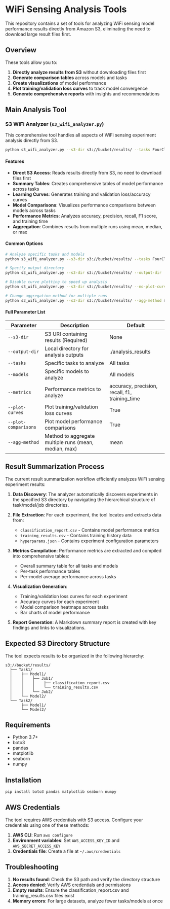 # WiFi Sensing Analysis Tools

This repository contains a set of tools for analyzing WiFi sensing model performance results directly from Amazon S3, eliminating the need to download large result files first.

## Overview

These tools allow you to:

1. **Directly analyze results from S3** without downloading files first
2. **Generate comparison tables** across models and tasks
3. **Create visualizations** of model performance 
4. **Plot training/validation loss curves** to track model convergence
5. **Generate comprehensive reports** with insights and recommendations

## Main Analysis Tool

### S3 WiFi Analyzer (`s3_wifi_analyzer.py`)

This comprehensive tool handles all aspects of WiFi sensing experiment analysis directly from S3.

```bash
python s3_wifi_analyzer.py --s3-dir s3://bucket/results/ --tasks FourClass HumanNonhuman --models Transformer ResNet18
```

#### Features

- **Direct S3 Access**: Reads results directly from S3, no need to download files first
- **Summary Tables**: Creates comprehensive tables of model performance across tasks
- **Learning Curves**: Generates training and validation loss/accuracy curves
- **Model Comparisons**: Visualizes performance comparisons between models across tasks
- **Performance Metrics**: Analyzes accuracy, precision, recall, F1 score, and training time
- **Aggregation**: Combines results from multiple runs using mean, median, or max

#### Common Options

```bash
# Analyze specific tasks and models
python s3_wifi_analyzer.py --s3-dir s3://bucket/results/ --tasks FourClass HumanNonhuman --models Transformer ResNet18

# Specify output directory
python s3_wifi_analyzer.py --s3-dir s3://bucket/results/ --output-dir ./my_analysis/

# Disable curve plotting to speed up analysis
python s3_wifi_analyzer.py --s3-dir s3://bucket/results/ --no-plot-curves

# Change aggregation method for multiple runs
python s3_wifi_analyzer.py --s3-dir s3://bucket/results/ --agg-method max
```

#### Full Parameter List

| Parameter | Description | Default |
|-----------|-------------|---------|
| `--s3-dir` | S3 URI containing results (Required) | None |
| `--output-dir` | Local directory for analysis outputs | ./analysis_results |
| `--tasks` | Specific tasks to analyze | All tasks |
| `--models` | Specific models to analyze | All models |
| `--metrics` | Performance metrics to analyze | accuracy, precision, recall, f1, training_time |
| `--plot-curves` | Plot training/validation loss curves | True |
| `--plot-comparisons` | Plot model performance comparisons | True |
| `--agg-method` | Method to aggregate multiple runs (mean, median, max) | mean |

## Result Summarization Process

The current result summarization workflow efficiently analyzes WiFi sensing experiment results:

1. **Data Discovery**: The analyzer automatically discovers experiments in the specified S3 directory by navigating the hierarchical structure of task/model/job directories.

2. **File Extraction**: For each experiment, the tool locates and extracts data from:
   - `classification_report.csv` - Contains model performance metrics
   - `training_results.csv` - Contains training history data
   - `hyperparams.json` - Contains experiment configuration parameters

3. **Metrics Compilation**: Performance metrics are extracted and compiled into comprehensive tables:
   - Overall summary table for all tasks and models
   - Per-task performance tables
   - Per-model average performance across tasks

4. **Visualization Generation**:
   - Training/validation loss curves for each experiment
   - Accuracy curves for each experiment
   - Model comparison heatmaps across tasks
   - Bar charts of model performance

5. **Report Generation**: A Markdown summary report is created with key findings and links to visualizations.

## Expected S3 Directory Structure

The tool expects results to be organized in the following hierarchy:

```
s3://bucket/results/
  ├── Task1/
  │    ├── Model1/
  │    │    ├── Job1/
  │    │    │    ├── classification_report.csv
  │    │    │    └── training_results.csv
  │    │    └── Job2/
  │    └── Model2/
  └── Task2/
       ├── Model1/
       └── Model2/
```

## Requirements

- Python 3.7+
- boto3
- pandas
- matplotlib
- seaborn
- numpy

## Installation

```bash
pip install boto3 pandas matplotlib seaborn numpy
```

## AWS Credentials

The tool requires AWS credentials with S3 access. Configure your credentials using one of these methods:

1. **AWS CLI**: Run `aws configure`
2. **Environment variables**: Set `AWS_ACCESS_KEY_ID` and `AWS_SECRET_ACCESS_KEY`
3. **Credentials file**: Create a file at `~/.aws/credentials`

## Troubleshooting

1. **No results found**: Check the S3 path and verify the directory structure
2. **Access denied**: Verify AWS credentials and permissions
3. **Empty results**: Ensure the classification_report.csv and training_results.csv files exist
4. **Memory errors**: For large datasets, analyze fewer tasks/models at once
